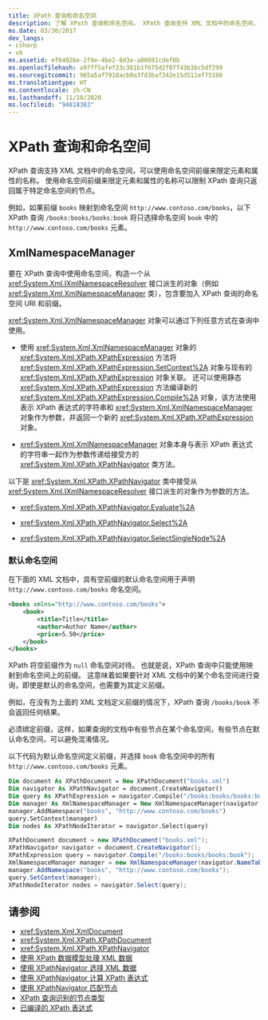 ```yaml
---
title: XPath 查询和命名空间
description: 了解 XPath 查询和命名空间。 XPath 查询支持 XML 文档中的命名空间，可以使用命名空间前缀来限定元素和属性的名称。
ms.date: 03/30/2017
dev_langs:
- csharp
- vb
ms.assetid: ef6402be-2f8e-4be2-8d3e-a80891cdef8b
ms.openlocfilehash: a97ff5afef23c361b1f675d2f07f43b3bc5df299
ms.sourcegitcommit: 965a5af7918acb0a3fd3baf342e15d511ef75188
ms.translationtype: HT
ms.contentlocale: zh-CN
ms.lasthandoff: 11/18/2020
ms.locfileid: "94818383"
---
```

# <a name="xpath-queries-and-namespaces"></a>XPath 查询和命名空间
XPath 查询支持 XML 文档中的命名空间，可以使用命名空间前缀来限定元素和属性的名称。 使用命名空间前缀来限定元素和属性的名称可以限制 XPath 查询只返回属于特定命名空间的节点。  
  
 例如，如果前缀 `books` 映射到命名空间 `http://www.contoso.com/books`，以下 XPath 查询 `/books:books/books:book` 将只选择命名空间 `book` 中的 `http://www.contoso.com/books` 元素。  
  
## <a name="the-xmlnamespacemanager"></a>XmlNamespaceManager  
 要在 XPath 查询中使用命名空间，构造一个从 <xref:System.Xml.IXmlNamespaceResolver> 接口派生的对象（例如 <xref:System.Xml.XmlNamespaceManager> 类），包含要加入 XPath 查询的命名空间 URI 和前缀。  
  
 <xref:System.Xml.XmlNamespaceManager> 对象可以通过下列任意方式在查询中使用。  
  
- 使用 <xref:System.Xml.XmlNamespaceManager> 对象的 <xref:System.Xml.XPath.XPathExpression> 方法将 <xref:System.Xml.XPath.XPathExpression.SetContext%2A> 对象与现有的 <xref:System.Xml.XPath.XPathExpression> 对象关联。 还可以使用静态 <xref:System.Xml.XPath.XPathExpression> 方法编译新的 <xref:System.Xml.XPath.XPathExpression.Compile%2A> 对象，该方法使用表示 XPath 表达式的字符串和 <xref:System.Xml.XmlNamespaceManager> 对象作为参数，并返回一个新的 <xref:System.Xml.XPath.XPathExpression> 对象。  
  
- <xref:System.Xml.XmlNamespaceManager> 对象本身与表示 XPath 表达式的字符串一起作为参数传递给接受方的 <xref:System.Xml.XPath.XPathNavigator> 类方法。  
  
 以下是 <xref:System.Xml.XPath.XPathNavigator> 类中接受从 <xref:System.Xml.IXmlNamespaceResolver> 接口派生的对象作为参数的方法。  
  
- <xref:System.Xml.XPath.XPathNavigator.Evaluate%2A>  
  
- <xref:System.Xml.XPath.XPathNavigator.Select%2A>  
  
- <xref:System.Xml.XPath.XPathNavigator.SelectSingleNode%2A>  
  
### <a name="the-default-namespace"></a>默认命名空间  
 在下面的 XML 文档中，具有空前缀的默认命名空间用于声明 `http://www.contoso.com/books` 命名空间。  
  
```xml  
<books xmlns="http://www.contoso.com/books">  
    <book>  
        <title>Title</title>  
        <author>Author Name</author>  
        <price>5.50</price>  
    </book>  
</books>  
```  
  
 XPath 将空前缀作为 `null` 命名空间对待。 也就是说，XPath 查询中只能使用映射到命名空间上的前缀。 这意味着如果要针对 XML 文档中的某个命名空间进行查询，即使是默认的命名空间，也需要为其定义前缀。  
  
 例如，在没有为上面的 XML 文档定义前缀的情况下，XPath 查询 `/books/book` 不会返回任何结果。  
  
 必须绑定前缀，这样，如果查询的文档中有些节点在某个命名空间，有些节点在默认命名空间，可以避免混淆情况。  
  
 以下代码为默认命名空间定义前缀，并选择 `book` 命名空间中的所有 `http://www.contoso.com/books` 元素。  
  
```vb  
Dim document As XPathDocument = New XPathDocument("books.xml")  
Dim navigator As XPathNavigator = document.CreateNavigator()  
Dim query As XPathExpression = navigator.Compile("/books:books/books:book")  
Dim manager As XmlNamespaceManager = New XmlNamespaceManager(navigator.NameTable)  
manager.AddNamespace("books", "http://www.contoso.com/books")  
query.SetContext(manager)  
Dim nodes As XPathNodeIterator = navigator.Select(query)  
```  
  
```csharp  
XPathDocument document = new XPathDocument("books.xml");  
XPathNavigator navigator = document.CreateNavigator();  
XPathExpression query = navigator.Compile("/books:books/books:book");  
XmlNamespaceManager manager = new XmlNamespaceManager(navigator.NameTable);  
manager.AddNamespace("books", "http://www.contoso.com/books");  
query.SetContext(manager);  
XPathNodeIterator nodes = navigator.Select(query);  
```  
  
## <a name="see-also"></a>请参阅

- <xref:System.Xml.XmlDocument>
- <xref:System.Xml.XPath.XPathDocument>
- <xref:System.Xml.XPath.XPathNavigator>
- [使用 XPath 数据模型处理 XML 数据](process-xml-data-using-the-xpath-data-model.md)
- [使用 XPathNavigator 选择 XML 数据](select-xml-data-using-xpathnavigator.md)
- [使用 XPathNavigator 计算 XPath 表达式](evaluate-xpath-expressions-using-xpathnavigator.md)
- [使用 XPathNavigator 匹配节点](matching-nodes-using-xpathnavigator.md)
- [XPath 查询识别的节点类型](node-types-recognized-with-xpath-queries.md)
- [已编译的 XPath 表达式](compiled-xpath-expressions.md)
